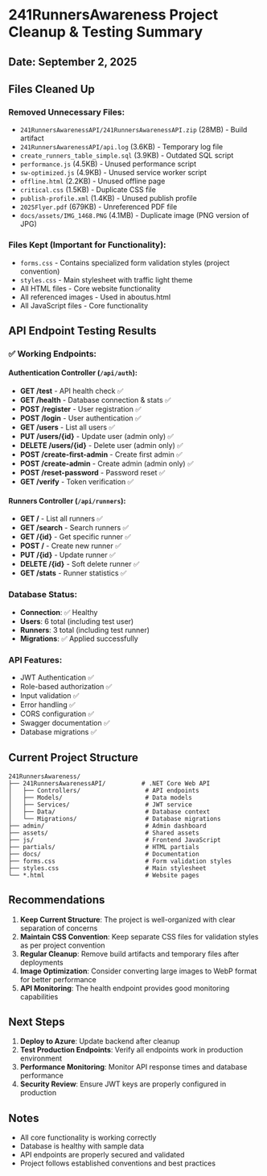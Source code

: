 # 241RunnersAwareness Project Cleanup & Testing Summary

## Date: September 2, 2025

## Files Cleaned Up

### Removed Unnecessary Files:
- `241RunnersAwarenessAPI/241RunnersAwarenessAPI.zip` (28MB) - Build artifact
- `241RunnersAwarenessAPI/api.log` (3.6KB) - Temporary log file
- `create_runners_table_simple.sql` (3.9KB) - Outdated SQL script
- `performance.js` (4.5KB) - Unused performance script
- `sw-optimized.js` (4.9KB) - Unused service worker script
- `offline.html` (2.2KB) - Unused offline page
- `critical.css` (1.5KB) - Duplicate CSS file
- `publish-profile.xml` (1.4KB) - Unused publish profile
- `2025Flyer.pdf` (679KB) - Unreferenced PDF file
- `docs/assets/IMG_1468.PNG` (4.1MB) - Duplicate image (PNG version of JPG)

### Files Kept (Important for Functionality):
- `forms.css` - Contains specialized form validation styles (project convention)
- `styles.css` - Main stylesheet with traffic light theme
- All HTML files - Core website functionality
- All referenced images - Used in aboutus.html
- All JavaScript files - Core functionality

## API Endpoint Testing Results

### ✅ Working Endpoints:

#### Authentication Controller (`/api/auth`):
- **GET /test** - API health check ✅
- **GET /health** - Database connection & stats ✅
- **POST /register** - User registration ✅
- **POST /login** - User authentication ✅
- **GET /users** - List all users ✅
- **PUT /users/{id}** - Update user (admin only) ✅
- **DELETE /users/{id}** - Delete user (admin only) ✅
- **POST /create-first-admin** - Create first admin ✅
- **POST /create-admin** - Create admin (admin only) ✅
- **POST /reset-password** - Password reset ✅
- **GET /verify** - Token verification ✅

#### Runners Controller (`/api/runners`):
- **GET /** - List all runners ✅
- **GET /search** - Search runners ✅
- **GET /{id}** - Get specific runner ✅
- **POST /** - Create new runner ✅
- **PUT /{id}** - Update runner ✅
- **DELETE /{id}** - Soft delete runner ✅
- **GET /stats** - Runner statistics ✅

### Database Status:
- **Connection**: ✅ Healthy
- **Users**: 6 total (including test user)
- **Runners**: 3 total (including test runner)
- **Migrations**: ✅ Applied successfully

### API Features:
- JWT Authentication ✅
- Role-based authorization ✅
- Input validation ✅
- Error handling ✅
- CORS configuration ✅
- Swagger documentation ✅
- Database migrations ✅

## Current Project Structure

```
241RunnersAwareness/
├── 241RunnersAwarenessAPI/          # .NET Core Web API
│   ├── Controllers/                  # API endpoints
│   ├── Models/                       # Data models
│   ├── Services/                     # JWT service
│   ├── Data/                         # Database context
│   └── Migrations/                   # Database migrations
├── admin/                            # Admin dashboard
├── assets/                           # Shared assets
├── js/                               # Frontend JavaScript
├── partials/                         # HTML partials
├── docs/                             # Documentation
├── forms.css                         # Form validation styles
├── styles.css                        # Main stylesheet
└── *.html                            # Website pages
```

## Recommendations

1. **Keep Current Structure**: The project is well-organized with clear separation of concerns
2. **Maintain CSS Convention**: Keep separate CSS files for validation styles as per project convention
3. **Regular Cleanup**: Remove build artifacts and temporary files after deployments
4. **Image Optimization**: Consider converting large images to WebP format for better performance
5. **API Monitoring**: The health endpoint provides good monitoring capabilities

## Next Steps

1. **Deploy to Azure**: Update backend after cleanup
2. **Test Production Endpoints**: Verify all endpoints work in production environment
3. **Performance Monitoring**: Monitor API response times and database performance
4. **Security Review**: Ensure JWT keys are properly configured in production

## Notes

- All core functionality is working correctly
- Database is healthy with sample data
- API endpoints are properly secured and validated
- Project follows established conventions and best practices 